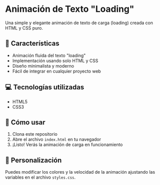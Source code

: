 # Animación de Texto "Loading"

Una simple y elegante animación de texto de carga (loading) creada con HTML y CSS puro.

## 🚀 Características

- Animación fluida del texto "loading"
- Implementación usando solo HTML y CSS
- Diseño minimalista y moderno
- Fácil de integrar en cualquier proyecto web

## 💻 Tecnologías utilizadas

- HTML5
- CSS3

## 📝 Cómo usar

1. Clona este repositorio
2. Abre el archivo `index.html` en tu navegador
3. ¡Listo! Verás la animación de carga en funcionamiento

## 🎨 Personalización

Puedes modificar los colores y la velocidad de la animación ajustando las variables en el archivo `styles.css`.


